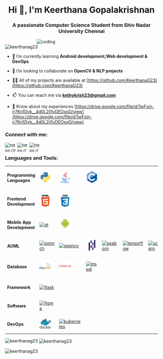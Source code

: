 

<h1 align="center">Hi 👋, I'm Keerthana Gopalakrishnan</h1>
<h3 align="center">A passionate Computer Science Student from Shiv Nadar University Chennai</h3>

<img align ="right" alt="coding" width ="400" src="https://cdnb.artstation.com/p/assets/images/images/028/991/999/original/anna-havrylyukh-.gif?1596125112">


<p align="left"> <img src="https://komarev.com/ghpvc/?username=keerthanag23&label=Profile%20views&color=0e75b6&style=flat" alt="keerthanag23" /> </p>

- 🌱 I’m currently learning **Android development,Web development & DevOps**

- 👯 I’m looking to collaborate on **OpenCV & NLP projects**

- 👨‍💻 All of my projects are available at [https://github.com/KeerthanaG23](https://github.com/KeerthanaG23)

- 📫 You can reach me  via **kethykrish23@gmail.com**

- 📄 Know about my experiences [https://drive.google.com/file/d/1wFsin-ir7Kn1Dvk__4d0L2il1vDEOxoD/view](https://drive.google.com/file/d/1wFsin-ir7Kn1Dvk__4d0L2il1vDEOxoD/view)
 
<h3 align="left">Connect with me:</h3>
<p align="left">
<a href="https://twitter.com/https://twitter.com/keertz23012004" target="blank">
  <img align="left" src="https://raw.githubusercontent.com/rahuldkjain/github-profile-readme-generator/master/src/images/icons/Social/twitter.svg" alt="https://twitter.com/keertz23012004" height="30" width="40" /></a>
  
<a href="https://linkedin.com/in/https://www.linkedin.com/in/keerthana-g-34881a259/" target="blank"><img align="left" src="https://raw.githubusercontent.com/rahuldkjain/github-profile-readme-generator/master/src/images/icons/Social/linked-in-alt.svg" alt="https://www.linkedin.com/in/keerthana-g-34881a259/" height="30" width="40" /></a>
  
<a href="https://instagram.com/https://www.instagram.com/itz.kethykrish_23/" target="blank"><img align="left" src="https://raw.githubusercontent.com/rahuldkjain/github-profile-readme-generator/master/src/images/icons/Social/instagram.svg" alt="https://www.instagram.com/itz.kethykrish_23/" height="30" width="40" /></a>
</p>
<br>
<h3 align="left">Languages and Tools:</h3>
<table>
  <tr>
    <td>
      <h4>Programming Languages</h4>
    </td>
      <td>
       <a href="https://www.//python.org" target="_blank" rel="noreferrer"> <img src="https://raw.githubusercontent.com/devicons/devicon/master/icons/python/python-original.svg" alt="python" width="40" height="40"/> </a> 
      </td>
    <td>
    <a href="https://www.java.com" target="_blank" rel="noreferrer"> <img src="https://raw.githubusercontent.com/devicons/devicon/master/icons/java/java-original.svg" alt="java" width="40" height="40"/> </a>
 </td>
     <td>
  <a href="https://www.cprogramming.com/" target="_blank" rel="noreferrer"> <img src="https://raw.githubusercontent.com/devicons/devicon/master/icons/c/c-original.svg" alt="c" width="40" height="40"/> </a> 
 </td>
  </tr>
  <tr>
    <td>
      <h4> Frontend Development</h4>
    </td>
    <td>
       <a href="https://www.w3.org/html/" target="_blank" rel="noreferrer"> <img src="https://raw.githubusercontent.com/devicons/devicon/master/icons/html5/html5-original-wordmark.svg" alt="html5" width="40" height="40"/> </a> 
    </td>
    <td>
       <a href="https://www.w3schools.com/css/" target="_blank" rel="noreferrer"> <img src="https://raw.githubusercontent.com/devicons/devicon/master/icons/css3/css3-original-wordmark.svg" alt="css3" width="40" height="40"/> </a> 
    </td>
  </tr>
  <tr>
    <td>
    <h4>  Mobile App Development</h4>
    </td>
    <td>
      <a href="https://www.qt.io/" target="_blank" rel="noreferrer"> <img src="https://upload.wikimedia.org/wikipedia/commons/0/0b/Qt_logo_2016.svg" alt="qt" width="40" height="40"/> </a> 
    </td>
    <td>
       <a href="https://developer.android.com" target="_blank" rel="noreferrer"> <img src="https://raw.githubusercontent.com/devicons/devicon/master/icons/android/android-original-wordmark.svg" alt="android" width="40" height="40"/> </a>
    </td>
  </tr>
  
  <tr>
    <td>
      <h4>AI/ML</h4>
    </td>
    <td>
       <a href="https://pytorch.org/" target="_blank" rel="noreferrer"> <img src="https://www.vectorlogo.zone/logos/pytorch/pytorch-icon.svg" alt="pytorch" width="40" height="40"/> </a> 
    </td>
    <td>
      <a href="https://opencv.org/" target="_blank" rel="noreferrer"> <img src="https://www.vectorlogo.zone/logos/opencv/opencv-icon.svg" alt="opencv" width="40" height="40"/> </a> 
    </td>
    <td>
        <a href="https://pandas.pydata.org/" target="_blank" rel="noreferrer"> <img src="https://raw.githubusercontent.com/devicons/devicon/2ae2a900d2f041da66e950e4d48052658d850630/icons/pandas/pandas-original.svg" alt="pandas" width="40" height="40"/> </a>
    </td>
    <td>
       <a href="https://seaborn.pydata.org/" target="_blank" rel="noreferrer"> <img src="https://seaborn.pydata.org/_images/logo-mark-lightbg.svg" alt="seaborn" width="40" height="40"/> </a>
    </td>
    <td>
        <a href="https://www.tensorflow.org" target="_blank" rel="noreferrer"> <img src="https://www.vectorlogo.zone/logos/tensorflow/tensorflow-icon.svg" alt="tensorflow" width="40" height="40"/> </a>
    </td>
    <td>
       <a href="https://scikit-learn.org/" target="_blank" rel="noreferrer"> 
        <img src="https://upload.wikimedia.org/wikipedia/commons/0/05/Scikit_learn_logo_small.svg" alt="scikit_learn" width="40" height="40"/> </a> 
    </td>
  </tr>
  <tr>
    <td>
      <h4>Database</h4>
    </td>
    <td>
       <a href="https://www.mysql.com/" target="_blank" rel="noreferrer"> <img src="https://raw.githubusercontent.com/devicons/devicon/master/icons/mysql/mysql-original-wordmark.svg" alt="mysql" width="40" height="40"/> </a>
    </td>
    <td>
        
  <a href="https://www.oracle.com/" target="_blank" rel="noreferrer"> <img src="https://raw.githubusercontent.com/devicons/devicon/master/icons/oracle/oracle-original.svg" alt="oracle" width="40" height="40"/> </a>
    </td>
    <td>
  <a href="https://www.microsoft.com/en-us/sql-server" target="_blank" rel="noreferrer"> <img src="https://www.svgrepo.com/show/303229/microsoft-sql-server-logo.svg" alt="mssql" width="40" height="40"/> </a>
    </td>
  </tr>
<tr>
  <td>
    <h4>Framework</h4>
  </td>
  <td>
    <a href="https://flask.palletsprojects.com/" target="_blank" rel="noreferrer"> <img src="https://www.vectorlogo.zone/logos/pocoo_flask/pocoo_flask-icon.svg" alt="flask" width="40" height="40"/> </a> 
  </td>
  </tr>
  <tr>
    <td>
      <h4>Software</h4>
    </td>
    <td>
      <a href="https://www.figma.com/" target="_blank" rel="noreferrer"> <img src="https://www.vectorlogo.zone/logos/figma/figma-icon.svg" alt="figma" width="40" height="40"/> </a>
    </td>   
  </tr>
  <tr>
    <td>
      <h4>DevOps</h4>
    </td>
    <td>
       <a href="https://www.docker.com/" target="_blank" rel="noreferrer"> <img src="https://raw.githubusercontent.com/devicons/devicon/master/icons/docker/docker-original-wordmark.svg" alt="docker" width="40" height="40"/> </a>
    </td>
    <td>
      <a href="https://kubernetes.io" target="_blank" rel="noreferrer"> <img src="https://www.vectorlogo.zone/logos/kubernetes/kubernetes-icon.svg" alt="kubernetes" width="40" height="40"/> </a> 
    </td>
  </tr>
 </table> 

<p><img align="left" src="https://github-readme-stats.vercel.app/api/top-langs?username=keerthanag23&show_icons=true&locale=en&layout=compact" alt="keerthanag23" /></p>

<p>&nbsp;<img align="center" src="https://github-readme-stats.vercel.app/api?username=keerthanag23&show_icons=true&locale=en" alt="keerthanag23" /></p>

<p><img align="center" src="https://github-readme-streak-stats.herokuapp.com/?user=keerthanag23&" alt="keerthanag23" /></p>
